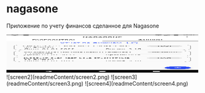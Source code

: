 # nagasone

Приложение по учету финансов сделанное для Nagasone

<img src="readmeContent/screen2.png" width="500" height="100">
![screen2](readmeContent/screen2.png)
![screen3](readmeContent/screen3.png)
![screen4](readmeContent/screen4.png)
